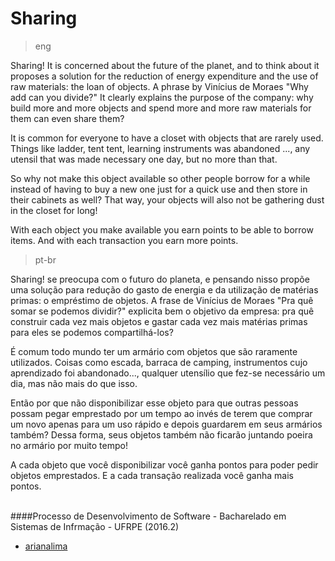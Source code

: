 # Sharing

>eng

Sharing! It is concerned about the future of the planet, and to think about it proposes a solution for the reduction of energy expenditure and the use of raw materials: the loan of objects. A phrase by Vinícius de Moraes "Why add can you divide?" It clearly explains the purpose of the company: why build more and more objects and spend more and more raw materials for them can even share them?

It is common for everyone to have a closet with objects that are rarely used. Things like ladder, tent tent, learning instruments was abandoned ..., any utensil that was made necessary one day, but no more than that.

So why not make this object available so other people borrow for a while instead of having to buy a new one just for a quick use and then store in their cabinets as well? That way, your objects will also not be gathering dust in the closet for long!

With each object you make available you earn points to be able to borrow items. And with each transaction you earn more points.

>pt-br

Sharing! se preocupa com o futuro do planeta, e pensando nisso propõe uma solução para redução do gasto de energia e da utilização de matérias primas: o empréstimo de objetos. A frase de Vinícius de Moraes "Pra quê somar se podemos dividir?" explicita bem o objetivo da empresa: pra quê construir cada vez mais objetos e gastar cada vez mais matérias primas para eles se podemos compartilhá-los?

É comum todo mundo ter um armário com objetos que são raramente utilizados. Coisas como escada, barraca de camping, instrumentos cujo aprendizado foi abandonado..., qualquer utensílio que fez-se necessário um dia, mas não mais do que isso.

Então por que não disponibilizar esse objeto para que outras pessoas possam pegar emprestado por um tempo ao invés de terem que comprar um novo apenas para um uso rápido e depois guardarem em seus armários também? Dessa forma, seus objetos também não ficarão juntando poeira no armário por muito tempo!

A cada objeto que você disponibilizar você ganha pontos para poder pedir objetos emprestados. E a cada transação realizada você ganha mais pontos.
<br>
<br>

####Processo de Desenvolvimento de Software - Bacharelado em Sistemas de Infrmação - UFRPE (2016.2)
- [arianalima](https://github.com/arianalima)<br>
